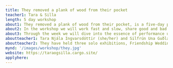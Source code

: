 ```yaml
---
title: They removed a plank of wood from their pocket
teacher1: Tara & Silla
length: 5 day workshop
about1: They removed a plank of wood from their pocket, is a five-day performance workshop led by the duo Tara and Silla.
about2: In the workshop we will work fast and slow, share good and bad ideas, let curiosity guide us, share our inspirations, celebrate letting go of sole authorship, find freedom in amateurism, talk about what excites us about performance, explore how moments between old and new friends can become material for performance, go on adventures, read together, investigate simple gestures, complicate simple acts, practice active listening, and welcome ways of togetherness in art making.
about3: Through the week we will dive into the essence of performance using conversation as a tool and wood as our trusty material. We will put together our planks to get over the stream. Wood is hard but also soft, alive and almost eternal, performances are magically fleeting but tables live forever...
aboutteacher1: Tara Njála Ingvarsdóttir (she/her) and Silfrún Una Guðlaugsdóttir (she/her) are the artist-duo Tara and Silla. They have been shining their boots and working together since 2017. Tara and Silla live and work in Reykjavik. Together they make video works, performances and installations often involving participation. Their work is inspired by celebration, playfulness, communication and friendship. They are often working with participation and “Playful not hostile” is their motto and the guiding light in all of Tara and Silla’s works.
aboutteacher2: They have held three solo exhibitions, Friendship Wedding of the Century at Kleifar, Ride the Art in the Sculpture Garden of the Sculpture Association of Reykjavík and The Feelings Dinner; Eager Anticipation in Kaktus in Akureyri. As well as taking part in numerous group shows including, the 20th birthday performance celebration in Kling og Bang, the performance festival “Performance Nebula” at the Reykjavík Art Museum, and Rolling Snowball in Djúpavogur.
mynd: '/images/workshop/they.jpg'
website: https://taraogsilla.cargo.site/
applyhere: 
---
```

